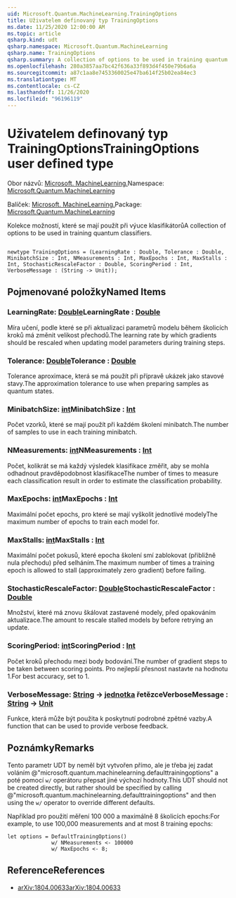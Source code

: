 ```yaml
---
uid: Microsoft.Quantum.MachineLearning.TrainingOptions
title: Uživatelem definovaný typ TrainingOptions
ms.date: 11/25/2020 12:00:00 AM
ms.topic: article
qsharp.kind: udt
qsharp.namespace: Microsoft.Quantum.MachineLearning
qsharp.name: TrainingOptions
qsharp.summary: A collection of options to be used in training quantum classifiers.
ms.openlocfilehash: 280a3857aa7bc42f636a33f893d4f450e79b6a6a
ms.sourcegitcommit: a87c1aa8e7453360025e47ba614f25b02ea84ec3
ms.translationtype: MT
ms.contentlocale: cs-CZ
ms.lasthandoff: 11/26/2020
ms.locfileid: "96196119"
---
```

# <a name="trainingoptions-user-defined-type"></a><span data-ttu-id="a726f-102">Uživatelem definovaný typ TrainingOptions</span><span class="sxs-lookup"><span data-stu-id="a726f-102">TrainingOptions user defined type</span></span>

<span data-ttu-id="a726f-103">Obor názvů: [Microsoft. MachineLearning.](xref:Microsoft.Quantum.MachineLearning)</span><span class="sxs-lookup"><span data-stu-id="a726f-103">Namespace: [Microsoft.Quantum.MachineLearning](xref:Microsoft.Quantum.MachineLearning)</span></span>

<span data-ttu-id="a726f-104">Balíček: [Microsoft. MachineLearning.](https://nuget.org/packages/Microsoft.Quantum.MachineLearning)</span><span class="sxs-lookup"><span data-stu-id="a726f-104">Package: [Microsoft.Quantum.MachineLearning](https://nuget.org/packages/Microsoft.Quantum.MachineLearning)</span></span>


<span data-ttu-id="a726f-105">Kolekce možností, které se mají použít při výuce klasifikátorů</span><span class="sxs-lookup"><span data-stu-id="a726f-105">A collection of options to be used in training quantum classifiers.</span></span>

```qsharp

newtype TrainingOptions = (LearningRate : Double, Tolerance : Double, MinibatchSize : Int, NMeasurements : Int, MaxEpochs : Int, MaxStalls : Int, StochasticRescaleFactor : Double, ScoringPeriod : Int, VerboseMessage : (String -> Unit));
```



## <a name="named-items"></a><span data-ttu-id="a726f-106">Pojmenované položky</span><span class="sxs-lookup"><span data-stu-id="a726f-106">Named Items</span></span>

### <a name="learningrate--double"></a><span data-ttu-id="a726f-107">LearningRate: [Double](xref:microsoft.quantum.lang-ref.double)</span><span class="sxs-lookup"><span data-stu-id="a726f-107">LearningRate : [Double](xref:microsoft.quantum.lang-ref.double)</span></span>

<span data-ttu-id="a726f-108">Míra učení, podle které se při aktualizaci parametrů modelu během školicích kroků má změnit velikost přechodů.</span><span class="sxs-lookup"><span data-stu-id="a726f-108">The learning rate by which gradients should be rescaled when updating model parameters during training steps.</span></span>
### <a name="tolerance--double"></a><span data-ttu-id="a726f-109">Tolerance: [Double](xref:microsoft.quantum.lang-ref.double)</span><span class="sxs-lookup"><span data-stu-id="a726f-109">Tolerance : [Double](xref:microsoft.quantum.lang-ref.double)</span></span>

<span data-ttu-id="a726f-110">Tolerance aproximace, která se má použít při přípravě ukázek jako stavové stavy.</span><span class="sxs-lookup"><span data-stu-id="a726f-110">The approximation tolerance to use when preparing samples as quantum states.</span></span>
### <a name="minibatchsize--int"></a><span data-ttu-id="a726f-111">MinibatchSize: [int](xref:microsoft.quantum.lang-ref.int)</span><span class="sxs-lookup"><span data-stu-id="a726f-111">MinibatchSize : [Int](xref:microsoft.quantum.lang-ref.int)</span></span>

<span data-ttu-id="a726f-112">Počet vzorků, které se mají použít při každém školení minibatch.</span><span class="sxs-lookup"><span data-stu-id="a726f-112">The number of samples to use in each training minibatch.</span></span>
### <a name="nmeasurements--int"></a><span data-ttu-id="a726f-113">NMeasurements: [int](xref:microsoft.quantum.lang-ref.int)</span><span class="sxs-lookup"><span data-stu-id="a726f-113">NMeasurements : [Int](xref:microsoft.quantum.lang-ref.int)</span></span>

<span data-ttu-id="a726f-114">Počet, kolikrát se má každý výsledek klasifikace změřit, aby se mohla odhadnout pravděpodobnost klasifikace</span><span class="sxs-lookup"><span data-stu-id="a726f-114">The number of times to measure each classification result in order to estimate the classification probability.</span></span>
### <a name="maxepochs--int"></a><span data-ttu-id="a726f-115">MaxEpochs: [int](xref:microsoft.quantum.lang-ref.int)</span><span class="sxs-lookup"><span data-stu-id="a726f-115">MaxEpochs : [Int](xref:microsoft.quantum.lang-ref.int)</span></span>

<span data-ttu-id="a726f-116">Maximální počet epochs, pro které se mají vyškolit jednotlivé modely</span><span class="sxs-lookup"><span data-stu-id="a726f-116">The maximum number of epochs to train each model for.</span></span>
### <a name="maxstalls--int"></a><span data-ttu-id="a726f-117">MaxStalls: [int](xref:microsoft.quantum.lang-ref.int)</span><span class="sxs-lookup"><span data-stu-id="a726f-117">MaxStalls : [Int](xref:microsoft.quantum.lang-ref.int)</span></span>

<span data-ttu-id="a726f-118">Maximální počet pokusů, které epocha školení smí zablokovat (přibližně nula přechodu) před selháním.</span><span class="sxs-lookup"><span data-stu-id="a726f-118">The maximum number of times a training epoch is allowed to stall (approximately zero gradient) before failing.</span></span>
### <a name="stochasticrescalefactor--double"></a><span data-ttu-id="a726f-119">StochasticRescaleFactor: [Double](xref:microsoft.quantum.lang-ref.double)</span><span class="sxs-lookup"><span data-stu-id="a726f-119">StochasticRescaleFactor : [Double](xref:microsoft.quantum.lang-ref.double)</span></span>

<span data-ttu-id="a726f-120">Množství, které má znovu škálovat zastavené modely, před opakováním aktualizace.</span><span class="sxs-lookup"><span data-stu-id="a726f-120">The amount to rescale stalled models by before retrying an update.</span></span>
### <a name="scoringperiod--int"></a><span data-ttu-id="a726f-121">ScoringPeriod: [int](xref:microsoft.quantum.lang-ref.int)</span><span class="sxs-lookup"><span data-stu-id="a726f-121">ScoringPeriod : [Int](xref:microsoft.quantum.lang-ref.int)</span></span>

<span data-ttu-id="a726f-122">Počet kroků přechodu mezi body bodování.</span><span class="sxs-lookup"><span data-stu-id="a726f-122">The number of gradient steps to be taken between scoring points.</span></span>
<span data-ttu-id="a726f-123">Pro nejlepší přesnost nastavte na hodnotu 1.</span><span class="sxs-lookup"><span data-stu-id="a726f-123">For best accuracy, set to 1.</span></span>
### <a name="verbosemessage--string---unit"></a><span data-ttu-id="a726f-124">VerboseMessage: [String](xref:microsoft.quantum.lang-ref.string) -> [jednotka](xref:microsoft.quantum.lang-ref.unit) řetězce</span><span class="sxs-lookup"><span data-stu-id="a726f-124">VerboseMessage : [String](xref:microsoft.quantum.lang-ref.string) -> [Unit](xref:microsoft.quantum.lang-ref.unit)</span></span>

<span data-ttu-id="a726f-125">Funkce, která může být použita k poskytnutí podrobné zpětné vazby.</span><span class="sxs-lookup"><span data-stu-id="a726f-125">A function that can be used to provide verbose feedback.</span></span>

## <a name="remarks"></a><span data-ttu-id="a726f-126">Poznámky</span><span class="sxs-lookup"><span data-stu-id="a726f-126">Remarks</span></span>

<span data-ttu-id="a726f-127">Tento parametr UDT by neměl být vytvořen přímo, ale je třeba jej zadat voláním @"microsoft.quantum.machinelearning.defaulttrainingoptions" a poté pomocí `w/` operátoru přepsat jiné výchozí hodnoty.</span><span class="sxs-lookup"><span data-stu-id="a726f-127">This UDT should not be created directly, but rather should be specified by calling @"microsoft.quantum.machinelearning.defaulttrainingoptions" and then using the `w/` operator to override different defaults.</span></span>

<span data-ttu-id="a726f-128">Například pro použití měření 100 000 a maximálně 8 školicích epochs:</span><span class="sxs-lookup"><span data-stu-id="a726f-128">For example, to use 100,000 measurements and at most 8 training epochs:</span></span>

```Q#
let options = DefaultTrainingOptions()
              w/ NMeasurements <- 100000
              w/ MaxEpochs <- 8;
```

## <a name="references"></a><span data-ttu-id="a726f-129">Reference</span><span class="sxs-lookup"><span data-stu-id="a726f-129">References</span></span>

- [<span data-ttu-id="a726f-130">arXiv:1804.00633</span><span class="sxs-lookup"><span data-stu-id="a726f-130">arXiv:1804.00633</span></span>](https://arxiv.org/abs/1804.00633)